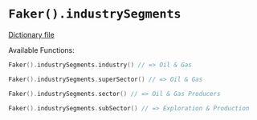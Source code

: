 # `Faker().industrySegments`

[Dictionary file](../core/src/main/resources/locales/en/industry_segments.yml)

Available Functions:  
```kotlin
Faker().industrySegments.industry() // => Oil & Gas

Faker().industrySegments.superSector() // => Oil & Gas

Faker().industrySegments.sector() // => Oil & Gas Producers

Faker().industrySegments.subSector() // => Exploration & Production
```
